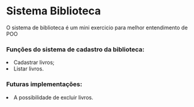 <h1>Sistema Biblioteca</h1>
<p>O sistema de biblioteca é um mini exercicio para melhor entendimento de POO</p>
<h3>Funções do sistema de cadastro da biblioteca: </h3>
<li>Cadastrar livros;</li>
<li>Listar livros.</li>
<h3>Futuras implementações: </h3>
<li>A possibilidade de excluir livros.</li>
